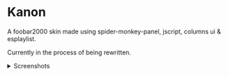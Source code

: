 # Kanon
A foobar2000 skin made using spider-monkey-panel, jscript, columns ui &amp; esplaylist.

Currently in the process of being rewritten.

<details>
  <summary>Screenshots</summary>
  ---
  
  ![One](https://raw.githubusercontent.com/Olivki/Kanon/master/img/1.png)
  
  ![Two](https://raw.githubusercontent.com/Olivki/Kanon/master/img/2.png)
  
  ![Three](https://raw.githubusercontent.com/Olivki/Kanon/master/img/3.png)
</details>
